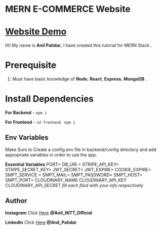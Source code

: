 # MERN E-COMMERCE Website

<h1><a href="https://ecommerce-mern-stack.netlify.app">Website Demo</a>
</h1>


Hi! My name is **Anil Patidar**, I have created this tutorial for MERN Stack .

# Prerequisite

1.  Must have basic knowledge of **Node**, **React**, **Express**, **MongoDB** .

# Install Dependencies

**For Backend** - `npm i`

**For Frontend** - `cd frontend` ` npm i`

## Env Variables

Make Sure to Create a config.env file in backend/config directory and add appropriate variables in order to use the app.

**Essential Variables**
PORT=
DB_URI =
STRIPE_API_KEY=
STRIPE_SECRET_KEY=
JWT_SECRET=
JWT_EXPIRE=
COOKIE_EXPIRE=
SMPT_SERVICE =
SMPT_MAIL=
SMPT_PASSWORD=
SMPT_HOST=
SMPT_PORT=
CLOUDINARY_NAME
CLOUDINARY_API_KEY
CLOUDINARY_API_SECRET
_fill each filed with your info respectively_

## Author

**Instagram** Click [Here](https://www.instagram.com/anil_NITT_OFFICIAl) **@Anil_NITT_Official**

**LinkedIn** Click [Here](https://www.linkedin.com/in/anil-patidar) **@Anil_Patidar**

